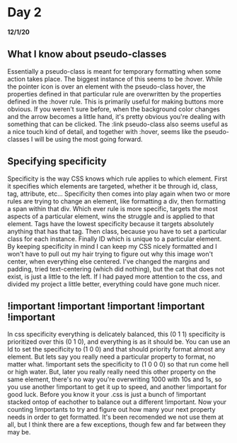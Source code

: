 # Day 2
__12/1/20__

## What I know about pseudo-classes

Essentially a pseudo-class is meant for temporary formatting when some action takes place. The biggest instance of this seems to be :hover. While the pointer icon is over an element with the pseudo-class hover, the properties defined in that particular rule are overwritten by the properties defined in the :hover rule. This is primarily useful for making buttons more obvious. If you weren't sure before, when the background color changes and the arrow becomes a little hand, it's pretty obvious you're dealing with something that can be clicked. The :link pseudo-class also seems useful as a nice touch kind of detail, and together with :hover, seems like the pseudo-classes I will be using the most going forward.

## Specifying specificity

Specificity is the way CSS knows which rule applies to which element. First it specifies which elements are targeted, whether it be through id, class, tag, attribute, etc...  Specificity then comes into play again when two or more rules are trying to change an element, like formatting a div, then formatting a span within that div. Which ever rule is more specific, targets the most aspects of a particular element, wins the struggle and is applied to that element. Tags have the lowest specificity because it targets absolutely anything that has that tag. Then class, because you have to set a particular class for each instance. Finally ID which is unique to a particular element. By keeping specificity in mind I can keep my CSS nicely formatted and I won't have to pull out my hair trying to figure out why this image won't center, when everything else centered. I've changed the margins and padding, tried text-centering (which did nothing), but the cat that does not exist, is just a little to the left. If I had payed more attention to the css, and divided my project a little better, everything could have gone much nicer.

## !important !important !important !important !important

In css specificity everything is delicately balanced, this (0 1 1) specificity is prioritized over this (0 1 0), and everything is as it should be. You can use an Id to set the specificity to (1 0 0) and that should priority format almost any element. But lets say you really need a particular property to format, no matter what. !important sets the specificity to (1 0 0 0) so that run come hell or high water. But, later you really really need this other property on the same element, there's no way you're overwriting 1000 with 10s and 1s, so you use another !important to get it up to speed, and another !important for good luck. Before you know it your .css is just a bunch of !important stacked ontop of eachother to balance out a different !important. Now your counting !importants to try and figure out how many your next property needs in order to get formatted. It's been recomended we not use them at all, but I think there are a few exceptions, though few and far between they may be.